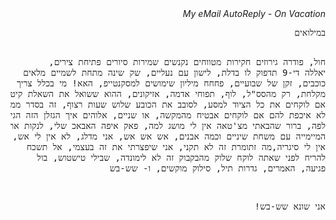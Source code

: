 <div lang="he" dir="rtl">
<em>My eMail AutoReply - On Vacation</em>
<pre>
במילואים

חול, פודרה גירוזים חקירות מטווחים נקנשים שמירות סיורים פתיחת צירים, יאללה די-9 תדפוק לו בדלת, לישון עם נעליים,  שק שינה מתחת לשמיים מלאים כוכבים, זקן של שבועיים, פחחח מיליון שימושים למסקנטייפ, האא! מי בכלל צריך מקלחת, רק מהסס"ל, לוף, תפוחי אדמה, אזיקונים, ההוא ששואל את השאלת קיטבג אם לוקחים את כל הציוד למסע, לסובב את הכובע שלוש שעות רצוף, זה בסדר ממש לא איכפת להם אם לוקחים אבטיח מהמקשה, או שניים, אלוהים איך הגזלן הזה הגיע לפה, ברור שהבאתי מצ'טאה אין לי מושג למה, פאק איפה האבאכ שלי, לנקות את המיימייה עם משחת שיניים וכמה אבנים, אש אש אש, אני מדלג, לא אין לי אש, לא אין לי סיגריה,מה זתומרת זה לא תקני, אני שיפצרתי את זה בעצמי, אל תשכח להריח לפני שאתה לוקח שלוק מהבקבוק זה לא לימונדה, שבילי טישטוש, בול פגיעה, האמרים, גדרות תיל, סילוק מוקשים, ו- שש-בש

אני שונא שש-בש!
</pre>
</div>